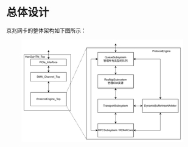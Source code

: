 # 总体设计

京兆网卡的整体架构如下图所示：

<figure><img src="../.gitbook/assets/image.png" alt=""><figcaption></figcaption></figure>
